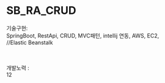 ﻿# SB_RA_CRUD

기술구현: <br>
SpringBoot, RestApi, CRUD, MVC패턴, intellij 연동, AWS, EC2,
<br> 
//Elastic Beanstalk

<br>
<br>
개발노력 :<br>
12